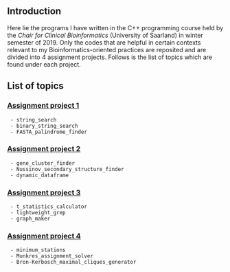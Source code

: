 ## Introduction
Here lie the programs I have written in the C++ programming course held by the *Chair for Clinical Bioinformatics* (University of Saarland) in winter semester of 2019. Only the codes that are helpful in certain contexts relevant to my Bioinformatics-oriented practices are reposited and are divided into 4 assignment projects. Follows is the list of topics which are found under each project. 

## List of topics
### [Assignment project 1](https://github.com/dhtt/C2Plus/tree/master/assignment1/code)
	 - string_search
	 - binary_string_search 
	 - FASTA_palindrome_finder
 ### [Assignment project 2](https://github.com/dhtt/C2Plus/tree/master/assignment2/code)
	 - gene_cluster_finder
	 - Nussinov_secondary_structure_finder
	 - dynamic_dataframe
 ### [Assignment project 3](https://github.com/dhtt/C2Plus/tree/master/assignment3/code)
	 - t_statistics_calculator
	 - lightweight_grep
	 - graph_maker
 ### [Assignment project 4](https://github.com/dhtt/C2Plus/tree/master/assignment4/code)
	 - minimum_stations
	 - Munkres_assignment_solver
	 - Bron-Kerbosch_maximal_cliques_generator
